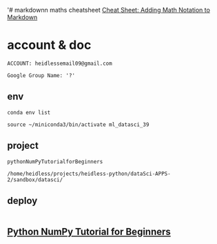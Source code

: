 '# markdownn maths cheatsheet
[Cheat Sheet: Adding Math Notation to Markdown](https://www.upyesp.org/posts/makrdown-vscode-math-notation/#:~:text=Including%20Math%20Notation%20in%20Markdown&text=Inline%20math%20notation%20is%20wrapped,signs%2C%20wrapped%20inside%20triple%20backticks.)

# account & doc
```
ACCOUNT: heidlessemail09@gmail.com

Google Group Name: '?'

```

## env
```
conda env list

source ~/miniconda3/bin/activate ml_datasci_39

```

## project
```
pythonNumPyTutorialforBeginners

/home/heidless/projects/heidless-python/dataSci-APPS-2/sandbox/datasci/

```

## deploy
```

```

## [Python NumPy Tutorial for Beginners](https://www.youtube.com/watch?v=QUT1VHiLmmI)


